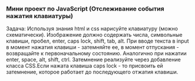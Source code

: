 ### Мини проект по JavaScript (Отслеживание события нажатия клавиатуры)
Задача:
Используя знания html и css нарисуйте клавиатуру (можно схематически).
Изображение должно содержать числа, символьные клавиши, пробел, enter, caps lock, shift, tab, alt. При
вводе текста в input в момент нажатия клавиши - затемняйте ее, в момент отпускания - возвращайте к
первоначальному состоянию. Аналогично при нажатии enter, space, alt, shift, ctrl. Затемнение реализуйте
через добавление класса CSS.Если нажата клавиша caps lock - то присвоить ей затемнение, которое работает до последующего отжатия
клавиши.
